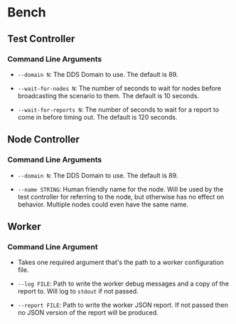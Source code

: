 # Bench

## Test Controller

### Command Line Arguments

- `--domain N`: The DDS Domain to use. The default is 89.

- `--wait-for-nodes N`: The number of seconds to wait for nodes before
  broadcasting the scenario to them. The default is 10 seconds.

- `--wait-for-reports N`: The number of seconds to wait for a report to come in
  before timing out. The default is 120 seconds.

## Node Controller

### Command Line Arguments

- `--domain N`: The DDS Domain to use. The default is 89.

- `--name STRING`: Human friendly name for the node. Will be used by the test
  controller for referring to the node, but otherwise has no effect on
  behavior. Multiple nodes could even have the same name.

## Worker

### Command Line Argument

- Takes one required argument that's the path to a worker configuration file.

- `--log FILE`: Path to write the worker debug messages and a copy of the
  report to. Will log to `stdout` if not passed.

- `--report FILE`: Path to write the worker JSON report. If not passed then no
  JSON version of the report will be produced.
